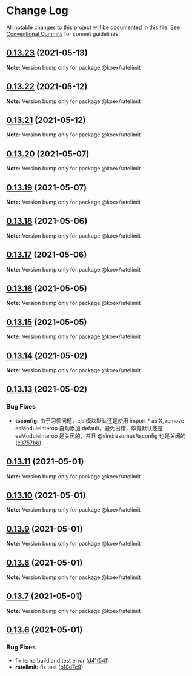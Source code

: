 # Change Log

All notable changes to this project will be documented in this file.
See [Conventional Commits](https://conventionalcommits.org) for commit guidelines.

## [0.13.23](https://github.com/koexjs/ratelimit/compare/v0.13.22...v0.13.23) (2021-05-13)

**Note:** Version bump only for package @koex/ratelimit





## [0.13.22](https://github.com/koexjs/ratelimit/compare/v0.13.21...v0.13.22) (2021-05-12)

**Note:** Version bump only for package @koex/ratelimit





## [0.13.21](https://github.com/koexjs/ratelimit/compare/v0.13.20...v0.13.21) (2021-05-12)

**Note:** Version bump only for package @koex/ratelimit





## [0.13.20](https://github.com/koexjs/ratelimit/compare/v0.13.19...v0.13.20) (2021-05-07)

**Note:** Version bump only for package @koex/ratelimit





## [0.13.19](https://github.com/koexjs/ratelimit/compare/v0.13.18...v0.13.19) (2021-05-07)

**Note:** Version bump only for package @koex/ratelimit





## [0.13.18](https://github.com/koexjs/ratelimit/compare/v0.13.17...v0.13.18) (2021-05-06)

**Note:** Version bump only for package @koex/ratelimit





## [0.13.17](https://github.com/koexjs/ratelimit/compare/v0.13.16...v0.13.17) (2021-05-06)

**Note:** Version bump only for package @koex/ratelimit





## [0.13.16](https://github.com/koexjs/ratelimit/compare/v0.13.15...v0.13.16) (2021-05-05)

**Note:** Version bump only for package @koex/ratelimit





## [0.13.15](https://github.com/koexjs/ratelimit/compare/v0.13.14...v0.13.15) (2021-05-05)

**Note:** Version bump only for package @koex/ratelimit





## [0.13.14](https://github.com/koexjs/ratelimit/compare/v0.13.13...v0.13.14) (2021-05-02)

**Note:** Version bump only for package @koex/ratelimit





## [0.13.13](https://github.com/koexjs/ratelimit/compare/v0.13.12...v0.13.13) (2021-05-02)


### Bug Fixes

* **tsconfig:** 由于习惯问题，cjs 模块默认还是使用 import * as X, remove esModuleInterop 自动添加 default，避免出错，毕竟默认还是 esModuleInterop 是关闭的，并且 @sindresorhus/tsconfig 也是关闭的 ([e3757b6](https://github.com/koexjs/ratelimit/commit/e3757b65800f4968470dd5445c7d16a6290c5a44))





## [0.13.11](https://github.com/koexjs/ratelimit/compare/v0.13.10...v0.13.11) (2021-05-01)

**Note:** Version bump only for package @koex/ratelimit





## [0.13.10](https://github.com/koexjs/ratelimit/compare/v0.13.9...v0.13.10) (2021-05-01)

**Note:** Version bump only for package @koex/ratelimit





## [0.13.9](https://github.com/koexjs/ratelimit/compare/v0.13.8...v0.13.9) (2021-05-01)

**Note:** Version bump only for package @koex/ratelimit





## [0.13.8](https://github.com/koexjs/ratelimit/compare/v0.13.7...v0.13.8) (2021-05-01)

**Note:** Version bump only for package @koex/ratelimit





## [0.13.7](https://github.com/koexjs/ratelimit/compare/v0.13.6...v0.13.7) (2021-05-01)

**Note:** Version bump only for package @koex/ratelimit





## [0.13.6](https://github.com/koexjs/ratelimit/compare/v0.13.5...v0.13.6) (2021-05-01)


### Bug Fixes

* fix lerna build and test error ([d41f54f](https://github.com/koexjs/ratelimit/commit/d41f54fc77d44329f751310fbd065ac631eea626))
* **ratelimit:** fix test ([b10d7c9](https://github.com/koexjs/ratelimit/commit/b10d7c99421976cb4f12fa1247d2d91e478e50f2))
